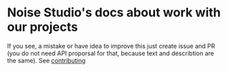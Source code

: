 # Noise Studio's docs about work with our projects

If you see, a mistake or have idea to improve this just create issue and PR (you do not need API proporsal for that, because text and describtion are the same). See [contributing](/Contributing.md)
